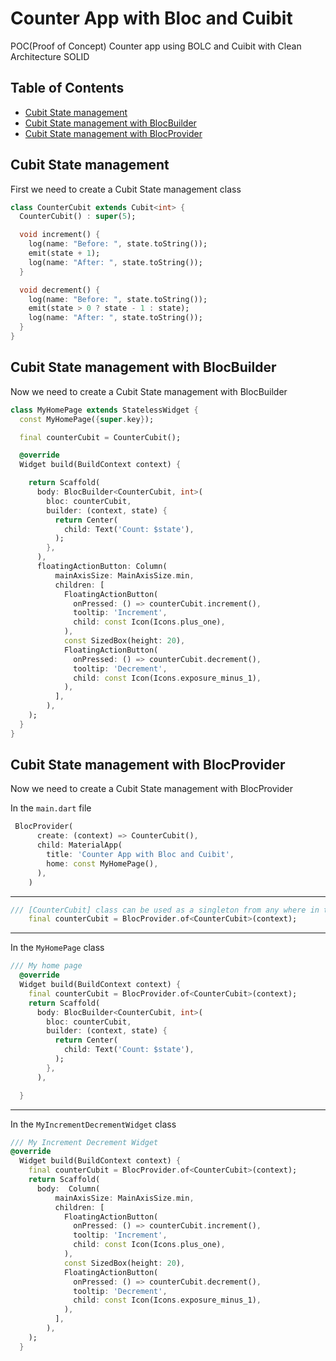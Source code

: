 # Counter App with Bloc and Cuibit

POC(Proof of Concept) Counter app using BOLC and Cuibit with Clean Architecture SOLID

## Table of Contents

- [Cubit State management](#cubit-state-management)
- [Cubit State management with BlocBuilder](#cubit-state-management-with-blocbuilder)
- [Cubit State management with BlocProvider](#cubit-state-management-with-blocprovider)

## Cubit State management

First we need to create a Cubit State management class

```dart
class CounterCubit extends Cubit<int> {
  CounterCubit() : super(5);

  void increment() {
    log(name: "Before: ", state.toString());
    emit(state + 1);
    log(name: "After: ", state.toString());
  }

  void decrement() {
    log(name: "Before: ", state.toString());
    emit(state > 0 ? state - 1 : state);
    log(name: "After: ", state.toString());
  }
}
```

## Cubit State management with BlocBuilder

Now we need to create a Cubit State management with BlocBuilder

```dart
class MyHomePage extends StatelessWidget {
  const MyHomePage({super.key});

  final counterCubit = CounterCubit();

  @override
  Widget build(BuildContext context) {

    return Scaffold(
      body: BlocBuilder<CounterCubit, int>(
        bloc: counterCubit,
        builder: (context, state) {
          return Center(
            child: Text('Count: $state'),
          );
        },
      ),
      floatingActionButton: Column(
          mainAxisSize: MainAxisSize.min,
          children: [
            FloatingActionButton(
              onPressed: () => counterCubit.increment(),
              tooltip: 'Increment',
              child: const Icon(Icons.plus_one),
            ),
            const SizedBox(height: 20),
            FloatingActionButton(
              onPressed: () => counterCubit.decrement(),
              tooltip: 'Decrement',
              child: const Icon(Icons.exposure_minus_1),
            ),
          ],
        ),
    );
  }
}
```

## Cubit State management with BlocProvider

Now we need to create a Cubit State management with BlocProvider

In the `main.dart` file

```dart
 BlocProvider(
      create: (context) => CounterCubit(),
      child: MaterialApp(
        title: 'Counter App with Bloc and Cuibit',
        home: const MyHomePage(),
      ),
    )
```
---
```dart
/// [CounterCubit] class can be used as a singleton from any where in the app
    final counterCubit = BlocProvider.of<CounterCubit>(context);
```
---
In the `MyHomePage` class
```dart
/// My home page
  @override
  Widget build(BuildContext context) {
    final counterCubit = BlocProvider.of<CounterCubit>(context);
    return Scaffold(
      body: BlocBuilder<CounterCubit, int>(
        bloc: counterCubit,
        builder: (context, state) {
          return Center(
            child: Text('Count: $state'),
          );
        },
      ),

  }
```
---
In the `MyIncrementDecrementWidget` class
```dart
/// My Increment Decrement Widget
@override
  Widget build(BuildContext context) {
    final counterCubit = BlocProvider.of<CounterCubit>(context);
    return Scaffold(
      body:  Column(
          mainAxisSize: MainAxisSize.min,
          children: [
            FloatingActionButton(
              onPressed: () => counterCubit.increment(),
              tooltip: 'Increment',
              child: const Icon(Icons.plus_one),
            ),
            const SizedBox(height: 20),
            FloatingActionButton(
              onPressed: () => counterCubit.decrement(),
              tooltip: 'Decrement',
              child: const Icon(Icons.exposure_minus_1),
            ),
          ],
        ),
    );
  }
```
